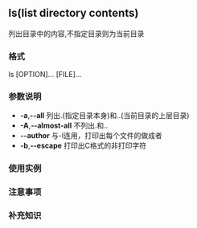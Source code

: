 ## ls(**l**i**s**t directory contents)
列出目录中的内容,不指定目录则为当前目录

### 格式  
ls [OPTION]... [FILE]...

### 参数说明
* **-a**,**--all** 列出.(指定目录本身)和..(当前目录的上层目录)  
* **-A**,**--almost-all** 不列出.和..  
* **--author** 与-l连用，打印出每个文件的做成者  
* **-b**,**--escape** 打印出C格式的非打印字符
 
 

### 使用实例  

### 注意事项  

### 补充知识


